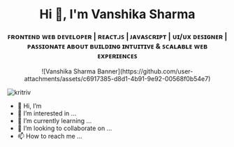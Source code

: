 <h1 align="center">Hi 👋, I'm Vanshika Sharma</h1>
<h3 align="center">ꜰʀᴏɴᴛᴇɴᴅ ᴡᴇʙ ᴅᴇᴠᴇʟᴏᴘᴇʀ | ʀᴇᴀᴄᴛ.ᴊꜱ | ᴊᴀᴠᴀꜱᴄʀɪᴘᴛ | ᴜɪ/ᴜx ᴅᴇꜱɪɢɴᴇʀ | ᴘᴀꜱꜱɪᴏɴᴀᴛᴇ ᴀʙᴏᴜᴛ ʙᴜɪʟᴅɪɴɢ ɪɴᴛᴜɪᴛɪᴠᴇ & ꜱᴄᴀʟᴀʙʟᴇ ᴡᴇʙ ᴇxᴘᴇʀɪᴇɴᴄᴇꜱ</h3>
<p align="center"> ![Vanshika Sharma Banner](https://github.com/user-attachments/assets/c6917385-d8d1-4b91-9e92-00568f0b54e7)</p>
<p align="left"> <img src="https://komarev.com/ghpvc/?username=kritriv&label=Profile%20views&color=0e75b6&style=flat" alt="kritriv" /> </p>


- 👋 Hi, I’m
- 👀 I’m interested in ...
- 🌱 I’m currently learning ...
- 💞️ I’m looking to collaborate on ...
- 📫 How to reach me ...

<!---
vanshikhasharma/vanshikhasharma is a ✨ special ✨ repository because its `README.md` (this file) appears on your GitHub profile.
You can click the Preview link to take a look at your changes.
--->
